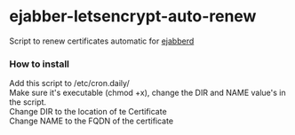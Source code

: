 
# ejabber-letsencrypt-auto-renew

Script to renew certificates automatic for [ejabberd](https://www.ejabberd.im)

### How to install

Add this script to /etc/cron.daily/  
Make sure it's executable (chmod +x), change the DIR and NAME value's in the script.  
Change DIR to the location of te Certificate  
Change NAME to the FQDN of the certificate  



